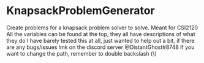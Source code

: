 # KnapsackProblemGenerator
Create problems for a knapsack problem solver to solve. Meant for CSI2120
All the variables can be found at the top, they all have descriptions of what they do
I have barely tested this at all, just wanted to help out a bit, if there are any bugs/issues lmk on the discord server @DistantGhost#8748
If you want to change the path, remember to double backslash (\\)
